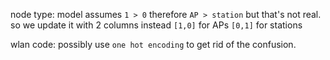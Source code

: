 node type:
    model assumes `1 > 0` therefore `AP > station` but that's not real.
    so we update it with 2 columns instead
    `[1,0]` for APs
    `[0,1]` for stations

wlan code:
    possibly use `one hot encoding` to get rid of the confusion.
